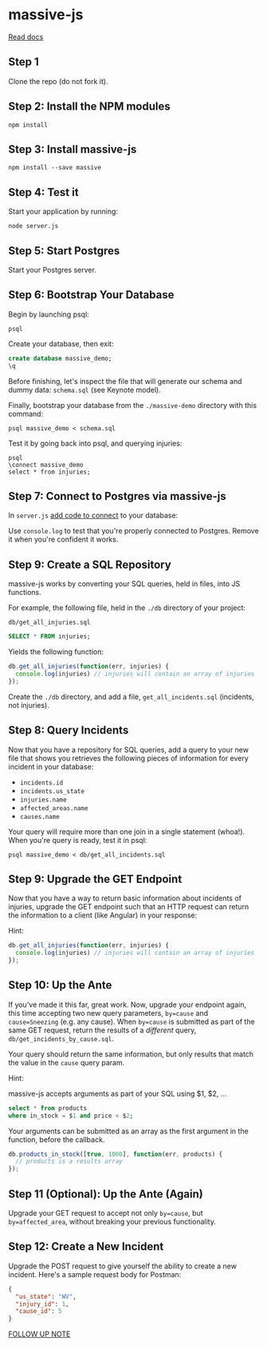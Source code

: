 # massive-js

[Read docs](https://massive-js.readthedocs.io/en/latest/)

## Step 1

Clone the repo (do not fork it).

## Step 2: Install the NPM modules

```
npm install
```

## Step 3: Install massive-js

```
npm install --save massive
```

## Step 4: Test it

Start your application by running:

```
node server.js
```

## Step 5: Start Postgres

Start your Postgres server.

## Step 6: Bootstrap Your Database

Begin by launching psql:

```
psql
```

Create your database, then exit:

```sql
create database massive_demo;
\q
```

Before finishing, let's inspect the file that will generate our schema and dummy data: `schema.sql` (see Keynote model).

Finally, bootstrap your database from the `./massive-demo` directory with this command:

```
psql massive_demo < schema.sql
```

Test it by going back into psql, and querying injuries:

```
psql
\connect massive_demo
select * from injuries;
```

## Step 7: Connect to Postgres via massive-js

In `server.js` [add code to connect](https://massive-js.readthedocs.io/en/latest/) to your database:

Use `console.log` to test that you're properly connected to Postgres. Remove it when you're confident it works.

## Step 9: Create a SQL Repository

massive-js works by converting your SQL queries, held in files, into JS functions.

For example, the following file, held in the `./db` directory of your project:

`db/get_all_injuries.sql`
```sql
SELECT * FROM injuries;
```

Yields the following function:

```js
db.get_all_injuries(function(err, injuries) {
  console.log(injuries) // injuries will contain an array of injuries
});
```

Create the `./db` directory, and add a file, `get_all_incidents.sql` (incidents, not injuries).

## Step 8: Query Incidents

Now that you have a repository for SQL queries, add a query to your new file that shows you retrieves the following pieces of information for every incident in your database:

* `incidents.id`
* `incidents.us_state`
* `injuries.name`
* `affected_areas.name`
* `causes.name`

Your query will require more than one join in a single statement (whoa!). When you're query is ready, test it in psql:

```
psql massive_demo < db/get_all_incidents.sql
```

## Step 9: Upgrade the GET Endpoint

Now that you have a way to return basic information about incidents of injuries, upgrade the GET endpoint such that an HTTP request can return the information to a client (like Angular) in your response:

Hint:

```js
db.get_all_injuries(function(err, injuries) {
  console.log(injuries) // injuries will contain an array of injuries
});
```

## Step 10: Up the Ante

If you've made it this far, great work. Now, upgrade your endpoint again, this time accepting two new query parameters, `by=cause` and `cause=Sneezing` (e.g. any cause). When `by=cause` is submitted as part of the same GET request, return the results of a _different_ query, `db/get_incidents_by_cause.sql`.

Your query should return the same information, but only results that match the value in the `cause` query param.

Hint:

massive-js accepts arguments as part of your SQL using $1, $2, ...

```sql
select * from products
where in_stock = $1 and price < $2;
```

Your arguments can be submitted as an array as the first argument in the function, before the callback.

```js
db.products_in_stock([true, 1000], function(err, products) {
  // products is a results array
});
```

## Step 11 (Optional): Up the Ante (Again)

Upgrade your GET request to accept not only `by=cause`, but `by=affected_area`, without breaking your previous functionality.

## Step 12: Create a New Incident

Upgrade the POST request to give yourself the ability to create a new incident. Here's a sample request body for Postman:

```json
{
  "us_state": "WV",
  "injury_id": 1,
  "cause_id": 5
}
```

[FOLLOW UP NOTE](https://massive-js.readthedocs.io/en/latest/quick_start/)
